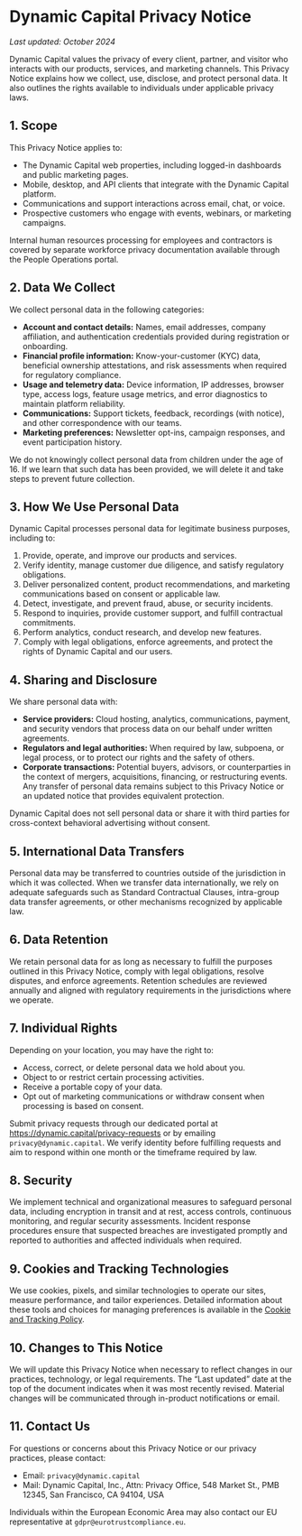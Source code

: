 # Dynamic Capital Privacy Notice

_Last updated: October 2024_

Dynamic Capital values the privacy of every client, partner, and visitor who
interacts with our products, services, and marketing channels. This Privacy
Notice explains how we collect, use, disclose, and protect personal data. It
also outlines the rights available to individuals under applicable privacy laws.

## 1. Scope

This Privacy Notice applies to:

- The Dynamic Capital web properties, including logged-in dashboards and public
  marketing pages.
- Mobile, desktop, and API clients that integrate with the Dynamic Capital
  platform.
- Communications and support interactions across email, chat, or voice.
- Prospective customers who engage with events, webinars, or marketing
  campaigns.

Internal human resources processing for employees and contractors is covered by
separate workforce privacy documentation available through the People Operations
portal.

## 2. Data We Collect

We collect personal data in the following categories:

- **Account and contact details:** Names, email addresses, company affiliation,
  and authentication credentials provided during registration or onboarding.
- **Financial profile information:** Know-your-customer (KYC) data, beneficial
  ownership attestations, and risk assessments when required for regulatory
  compliance.
- **Usage and telemetry data:** Device information, IP addresses, browser type,
  access logs, feature usage metrics, and error diagnostics to maintain platform
  reliability.
- **Communications:** Support tickets, feedback, recordings (with notice), and
  other correspondence with our teams.
- **Marketing preferences:** Newsletter opt-ins, campaign responses, and event
  participation history.

We do not knowingly collect personal data from children under the age of 16. If
we learn that such data has been provided, we will delete it and take steps to
prevent future collection.

## 3. How We Use Personal Data

Dynamic Capital processes personal data for legitimate business purposes,
including to:

1. Provide, operate, and improve our products and services.
2. Verify identity, manage customer due diligence, and satisfy regulatory
   obligations.
3. Deliver personalized content, product recommendations, and marketing
   communications based on consent or applicable law.
4. Detect, investigate, and prevent fraud, abuse, or security incidents.
5. Respond to inquiries, provide customer support, and fulfill contractual
   commitments.
6. Perform analytics, conduct research, and develop new features.
7. Comply with legal obligations, enforce agreements, and protect the rights of
   Dynamic Capital and our users.

## 4. Sharing and Disclosure

We share personal data with:

- **Service providers:** Cloud hosting, analytics, communications, payment, and
  security vendors that process data on our behalf under written agreements.
- **Regulators and legal authorities:** When required by law, subpoena, or legal
  process, or to protect our rights and the safety of others.
- **Corporate transactions:** Potential buyers, advisors, or counterparties in
  the context of mergers, acquisitions, financing, or restructuring events. Any
  transfer of personal data remains subject to this Privacy Notice or an updated
  notice that provides equivalent protection.

Dynamic Capital does not sell personal data or share it with third parties for
cross-context behavioral advertising without consent.

## 5. International Data Transfers

Personal data may be transferred to countries outside of the jurisdiction in
which it was collected. When we transfer data internationally, we rely on
adequate safeguards such as Standard Contractual Clauses, intra-group data
transfer agreements, or other mechanisms recognized by applicable law.

## 6. Data Retention

We retain personal data for as long as necessary to fulfill the purposes
outlined in this Privacy Notice, comply with legal obligations, resolve
disputes, and enforce agreements. Retention schedules are reviewed annually and
aligned with regulatory requirements in the jurisdictions where we operate.

## 7. Individual Rights

Depending on your location, you may have the right to:

- Access, correct, or delete personal data we hold about you.
- Object to or restrict certain processing activities.
- Receive a portable copy of your data.
- Opt out of marketing communications or withdraw consent when processing is
  based on consent.

Submit privacy requests through our dedicated portal at
<https://dynamic.capital/privacy-requests> or by emailing
`privacy@dynamic.capital`. We verify identity before fulfilling requests and aim
to respond within one month or the timeframe required by law.

## 8. Security

We implement technical and organizational measures to safeguard personal data,
including encryption in transit and at rest, access controls, continuous
monitoring, and regular security assessments. Incident response procedures
ensure that suspected breaches are investigated promptly and reported to
authorities and affected individuals when required.

## 9. Cookies and Tracking Technologies

We use cookies, pixels, and similar technologies to operate our sites, measure
performance, and tailor experiences. Detailed information about these tools and
choices for managing preferences is available in the
[Cookie and Tracking Policy](cookie-and-tracking-policy.md).

## 10. Changes to This Notice

We will update this Privacy Notice when necessary to reflect changes in our
practices, technology, or legal requirements. The “Last updated” date at the top
of the document indicates when it was most recently revised. Material changes
will be communicated through in-product notifications or email.

## 11. Contact Us

For questions or concerns about this Privacy Notice or our privacy practices,
please contact:

- Email: `privacy@dynamic.capital`
- Mail: Dynamic Capital, Inc., Attn: Privacy Office, 548 Market St., PMB 12345,
  San Francisco, CA 94104, USA

Individuals within the European Economic Area may also contact our EU
representative at `gdpr@eurotrustcompliance.eu`.
